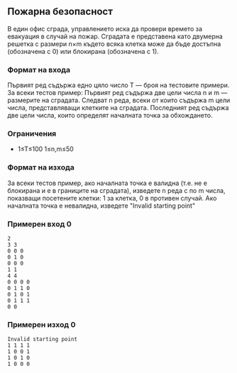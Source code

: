 ## Пожарна безопасност

В един офис сграда, управлението иска да провери времето за евакуация в случай на пожар. Сградата е представена като двумерна решетка с размери n×m където всяка клетка може да бъде достъпна (обозначена с 0) или блокирана (обозначена с 1). 

### Формат на входа

Първият ред съдържа едно цяло число T — броя на тестовите примери. За всеки тестов пример: Първият ред съдържа две цели числа n и m — размерите на сградата. Следват n реда, всеки от които съдържа m цели числа, представляващи клетките на сградата. Последният ред съдържа две цели числа, които определят началната точка за обхождането. 

### Ограничения

- 1≤T≤100 1≤n,m≤50

### Формат на изхода

За всеки тестов пример, ако началната точка е валидна (т.е. не е блокирана и е в границите на сградата), изведете n реда с по m числа, показващи посетените клетки: 1 за клетка, 0 в противен случай. Ако началната точка е невалидна, изведете "Invalid starting point" 

### Примерен вход 0

```
2 
3 3 
0 0 0 
0 1 0 
0 0 0 
1 1 
4 4 
0 0 0 0 
0 1 1 0 
0 1 0 1 
0 1 1 1 
0 0 
```

### Примерен изход 0

```
Invalid starting point 
1 1 1 1
1 0 0 1
1 0 1 0
1 0 0 0
```

